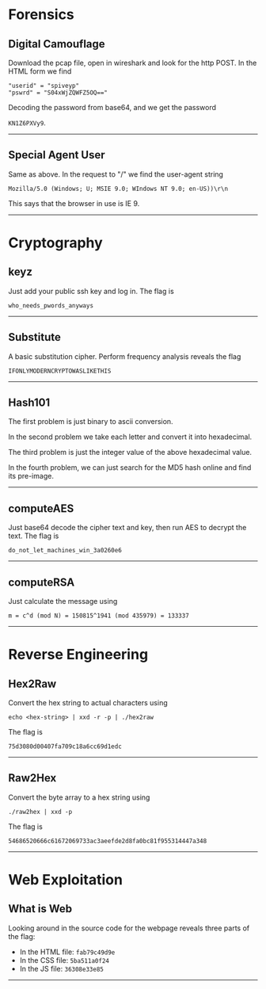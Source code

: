 # Forensics

## Digital Camouflage
Download the pcap file, open in wireshark and look for the http POST.
In the HTML form we find 

```
"userid" = "spiveyp"
"pswrd" = "S04xWjZQWFZ5OQ=="
```

Decoding the password from base64, and we get the password 

`KN1Z6PXVy9`.

---

## Special Agent User
Same as above.
In the request to "/" we find the user-agent string

`Mozilla/5.0 (Windows; U; MSIE 9.0; WIndows NT 9.0; en-US))\r\n`

This says that the browser in use is IE 9.

---

# Cryptography

## keyz
Just add your public ssh key and log in.
The flag is

`who_needs_pwords_anyways`

---

## Substitute
A basic substitution cipher. Perform frequency analysis reveals the flag

`IFONLYMODERNCRYPTOWASLIKETHIS`

---

## Hash101
The first problem is just binary to ascii conversion.

In the second problem we take each letter and convert it into hexadecimal.

The third problem is just the integer value of the above hexadecimal value.

In the fourth problem, we can just search for the MD5 hash online and find its pre-image.

---

## computeAES
Just base64 decode the cipher text and key, then run AES to decrypt the text. The flag is

`do_not_let_machines_win_3a0260e6`

---

## computeRSA
Just calculate the message using

`m = c^d (mod N) = 150815^1941 (mod 435979) = 133337`

---

# Reverse Engineering

## Hex2Raw
Convert the hex string to actual characters using

`echo <hex-string> | xxd -r -p | ./hex2raw`

The flag is

`75d3080d00407fa709c18a6cc69d1edc`

---

## Raw2Hex
Convert the byte array to a hex string using

`./raw2hex | xxd -p`

The flag is

`54686520666c61672069733ac3aeefde2d8fa0bc81f955314447a348`

---

# Web Exploitation

## What is Web
Looking around in the source code for the webpage reveals three parts of the flag:

* In the HTML file: `fab79c49d9e`
* In the CSS file:  `5ba511a0f24`
* In the JS file:   `36308e33e85`

---
